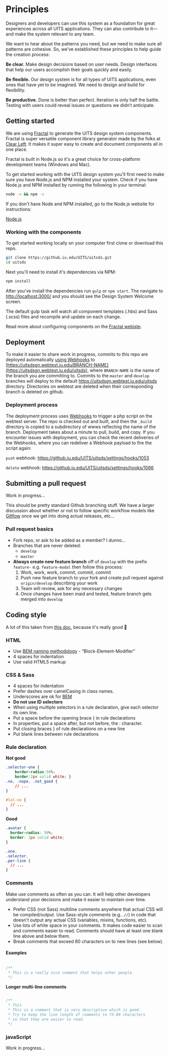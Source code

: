 # Principles
Designers and developers can use this system as a foundation for great experiences across all UITS applications. They can also contribute to it—and make the system relevant to any team.

We want to hear about the patterns you need, but we need to make sure all patterns are cohesive. So, we’ve established these principles to help guide the creation process:

**Be clear.**
Make design decisions based on user needs. Design interfaces that help our users accomplish their goals quickly and easily.

**Be flexible.**
Our design system is for all types of UITS applications, even ones that have yet to be imagined. We need to design and build for flexibility.

**Be productive.**
Done is better than perfect. Iteration is only half the battle. Testing with users could reveal issues or questions we didn’t anticipate.

## Getting started
We are using [Fractal](http://fractal.build/guide) to generate the UITS design system components. Fractal is super versatile component library generator made by the folks at [Clear Left](https://clearleft.com/). It makes it super easy to create and document components all in one place.

Fractal is built in Node.js so it's a great choice for cross-platform development teams (Windows and Mac).

To get started working with the UITS design system you'll first need to make sure you have Node.js and NPM installed your system. Check if you have Node.js and NPM installed by running the following in your terminal:

```sh
node -v && npm -v
```

If you don't have Node and NPM installed, go to the Node.js website for instructions:

[Node.js](https://nodejs.org/en/download/)

### Working with the components
To get started working locally on your computer first clone or download this repo.

```sh
git clone https://github.iu.edu/UITS/uitsds.git
cd uitsds
```

Next you'll need to install it's dependencies via NPM:

```sh
npm install
```

After you've install the dependencies run `gulp` or `npm start`. The navigate to [http://localhost:3000/](http://localhost:3000/) and you should see the Design System Welcome screen.

The default gulp task will watch all component templates (.hbs) and Sass (.scss) files and recompile and update on each change.

Read more about configuring components on the [Fractal webiste](http://fractal.build/guide/components).

## Deployment
To make it easier to share work in progress, commits to this repo are deployed automatically [using Webhooks](https://github.iu.edu/UITS/uitsds/settings/hooks) to [https://uitsdsgn.webtest.iu.edu/BRANCH-NAME](https://uitsdsgn.webtest.iu.edu/uitsds), where `BRANCH-NAME` is the name of the branch you are committing to. Commits to the `master` and `develop` branches will deploy to the default https://uitsdsgn.webtest.iu.edu/uitsds directory. Directories on webtest are deleted when their corresponding branch is deleted on github.

### Deployment process
The deployment process uses [Webhooks](https://github.iu.edu/UITS/uitsds/settings/hooks) to trigger a php script on the webtest server. The repo is checked out and built, and then the `_build` directory is copied to a subdirectory of wwws reflecting the name of the branch. Deployment takes about a minute to pull, build, and copy. If you encounter issues with deployment, you can check the recent deliveries of the Webhooks, where you can redeliver a Webhook payload to fire the script again:

`push` webhook: https://github.iu.edu/UITS/uitsds/settings/hooks/1053

`delete` webhook: https://github.iu.edu/UITS/uitsds/settings/hooks/1066

## Submitting a pull request
Work in progress...

This should be pretty standard Github branching stuff. We have a larger discussion about whether or not to follow specific workflow models like [Gitflow](https://danielkummer.github.io/git-flow-cheatsheet/) once we get into doing actual releases, etc...

### Pull request basics

- Fork repo, or ask to be added as a member? I dunno...
- Branches that are never deleted:
	- `develop`
	- `master`
- **Always create new feature branch** off of `develop` with the prefix `feature-` e.g. `feature-modal` then follow this process:
	1. Work, work, work, commit, commit, commit
	2. Push new feature branch to your fork and create pull request against `origin/develop` describing your work
	3. Team will review, ask for any necessary changes
	4. Once changes have been maid and tested, feature branch gets merged into `develop`

## Coding style
A lot of this taken from [this doc](https://github.com/airbnb/css/blob/master/README.md), because it's really good :100:

### HTML
- Use [BEM naming methodology](https://css-tricks.com/bem-101/) - “Block-Element-Modifier”
- 4 spaces for indentation
- Use valid HTML5 markup

### CSS & Sass

- 4 spaces for indentation
- Prefer dashes over camelCasing in class names.
- Underscores are ok for [BEM](https://csswizardry.com/2013/01/mindbemding-getting-your-head-round-bem-syntax/)
- **Do not use ID selectors**
- When using multiple selectors in a rule declaration, give each selector its own line.
- Put a space before the opening brace { in rule declarations
- In properties, put a space after, but not before, the : character.
- Put closing braces } of rule declarations on a new line
- Put blank lines between rule declarations

### Rule declaration

**Not good**

```css
.selector-one {
    border-radius:50%;
    border:2px solid white; }
.no, .nope, .not_good {
    // ...
}

#lol-no {
  // ...
}
```

**Good**

```css
.avatar {
  border-radius: 50%;
  border: 2px solid white;
}

.one,
.selector,
.per-line {
  // ...
}
```


### Comments
Make use comments as often as you can. It will help other developers understand your decisions and make it easier to maintain over time.

- Prefer CSS (not Sass) multiline comments anywhere that actual CSS will be compiled/output. Use Sass-style comments (e.g.. `//`) in code that doesn't output any actual CSS (variables, mixins, functions, etc).
- Use lots of white space in your comments. It makes code easier to scan and comments easier to read. Comments should have at least one blank line above and below them.
- Break comments that exceed 80 characters on to new lines (see below).

#### Examples

```css

/**
 * This is a really nice comment that helps other people.
 */

```

**Longer multi-line comments**
```css

/**
 * This
 * This is a comment that is very descriptive which is good.
 * Try to keep the line length of comments to 75-80 characters
 * so that they are easier to read.
 */

```

### javaScript
Work in progress...
